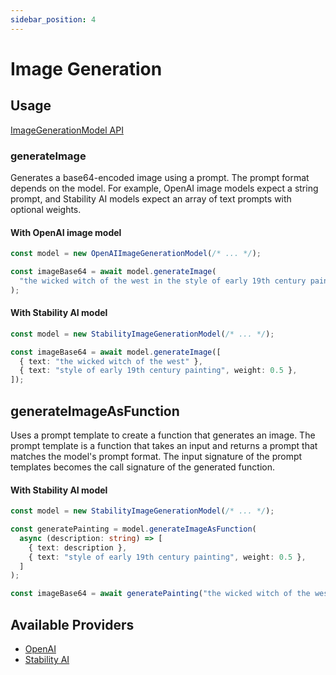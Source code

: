 ```yaml
---
sidebar_position: 4
---
```


# Image Generation

## Usage

[ImageGenerationModel API](/api/interfaces/ImageGenerationModel)

### generateImage

Generates a base64-encoded image using a prompt.
The prompt format depends on the model.
For example, OpenAI image models expect a string prompt, and Stability AI models expect an array of text prompts with optional weights.

#### With OpenAI image model

```ts
const model = new OpenAIImageGenerationModel(/* ... */);

const imageBase64 = await model.generateImage(
  "the wicked witch of the west in the style of early 19th century painting"
);
```

#### With Stability AI model

```ts
const model = new StabilityImageGenerationModel(/* ... */);

const imageBase64 = await model.generateImage([
  { text: "the wicked witch of the west" },
  { text: "style of early 19th century painting", weight: 0.5 },
]);
```

## generateImageAsFunction

Uses a prompt template to create a function that generates an image.
The prompt template is a function that takes an input and returns a prompt that matches the model's prompt format.
The input signature of the prompt templates becomes the call signature of the generated function.

#### With Stability AI model

```ts
const model = new StabilityImageGenerationModel(/* ... */);

const generatePainting = model.generateImageAsFunction(
  async (description: string) => [
    { text: description },
    { text: "style of early 19th century painting", weight: 0.5 },
  ]
);

const imageBase64 = await generatePainting("the wicked witch of the west");
```

## Available Providers

- [OpenAI](/integration/model-provider/openai)
- [Stability AI](/integration/model-provider/stability)
